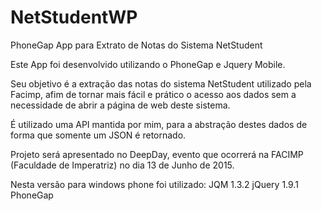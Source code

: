 # NetStudentWP
PhoneGap App para Extrato de Notas do Sistema NetStudent

Este App foi desenvolvido utilizando o PhoneGap e Jquery Mobile.

Seu objetivo é a extração das notas do sistema NetStudent utilizado pela Facimp,
afim de tornar mais fácil e prático o acesso aos dados sem a necessidade de 
abrir a página de web deste sistema.

É utilizado uma API mantida por mim, para a abstração destes dados de forma que 
somente um JSON é retornado.

Projeto será apresentado no DeepDay, evento que ocorrerá na FACIMP (Faculdade de Imperatriz) 
no dia 13 de Junho de 2015.

Nesta versão para windows phone foi utilizado:
JQM 1.3.2
jQuery 1.9.1
PhoneGap
